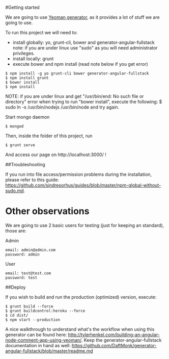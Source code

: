 #Getting started

We are going to use [Yeoman generator](http://timothymartin.azurewebsites.net/yeoman-mean-generator/), as it provides a lot of stuff we are going
to use.

To run this project we will need to:
- install globally: yo, grunt-cli, bower and generator-angular-fullstack 
	note: if you are under linux use "sudo" as you will need administrator privileges.
- install locally: grunt 
- execute bower and npm install (read note below if you get error)
```
$ npm install -g yo grunt-cli bower generator-angular-fullstack
$ npm install grunt
$ bower install
$ npm install
```
NOTE: if you are under linux and get "/usr/bin/end: No such file or directory" error when trying to run "bower install", execute the following:
$ sudo ln -s /usr/bin/nodejs /usr/bin/node
and try again.


Start mongo daemon
```
$ mongod
```

Then, inside the folder of this project, run
```
$ grunt serve
```

And access our page on http://localhost:3000/ !

##Troubleshooting

If you run into file access/permission problems during the installation, please refer to this guide:
https://github.com/sindresorhus/guides/blob/master/npm-global-without-sudo.md.

# Other observations
We are going to use 2 basic users for testing (just for keeping an standard), those are:

Admin
```
email: admin@admin.com
password: admin
```

User
```
email: test@test.com
password: test
```

##Deploy

If you wish to build and run the production (optimized) version, execute:
```
$ grunt build --force
$ grunt buildcontrol:heroku --force
$ cd dist/
$ npm start --production
```


A nice walkthrough to understand what's the workflow when using 
this generator can be found here:
http://tylerhenkel.com/building-an-angular-node-comment-app-using-yeoman/.
Keep the generator-angular-fullstack documentation in hand as well:
https://github.com/DaftMonk/generator-angular-fullstack/blob/master/readme.md


